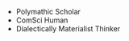 - Polymathic Scholar
- ComSci Human
- Dialectically Materialist Thinker

<!---
alrayjr/alrayjr is a ✨ special ✨ repository because its `README.md` (this file) appears on your GitHub profile.
You can click the Preview link to take a look at your changes.
--->
